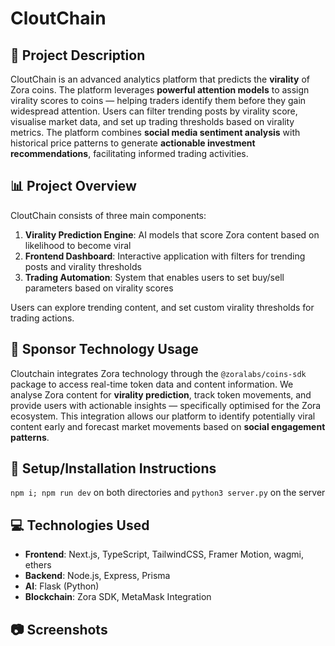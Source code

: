 # CloutChain

## 🚀 Project Description

CloutChain is an advanced analytics platform that predicts the **virality** of Zora coins. The platform leverages **powerful attention models** to assign virality scores to coins — helping traders identify them before they gain widespread attention. Users can filter trending posts by virality score, visualise market data, and set up trading thresholds based on virality metrics. The platform combines **social media sentiment analysis** with historical price patterns to generate **actionable investment recommendations**, facilitating informed trading activities.

## 📊 Project Overview

CloutChain consists of three main components:

1. **Virality Prediction Engine**: AI models that score Zora content based on likelihood to become viral
2. **Frontend Dashboard**: Interactive application with filters for trending posts and virality thresholds
3. **Trading Automation**: System that enables users to set buy/sell parameters based on virality scores

Users can explore trending content, and set custom virality thresholds for trading actions.

## 🔌 Sponsor Technology Usage

Cloutchain integrates Zora technology through the `@zoralabs/coins-sdk` package to access real-time token data and content information. We analyse Zora content for **virality prediction**, track token movements, and provide users with actionable insights — specifically optimised for the Zora ecosystem. This integration allows our platform to identify potentially viral content early and forecast market movements based on **social engagement patterns**.

## 🔧 Setup/Installation Instructions

`npm i; npm run dev` on both directories and `python3 server.py` on the server

## 💻 Technologies Used

- **Frontend**: Next.js, TypeScript, TailwindCSS, Framer Motion, wagmi, ethers
- **Backend**: Node.js, Express, Prisma
- **AI**: Flask (Python)
- **Blockchain**: Zora SDK, MetaMask Integration

## 📷 Screenshots

